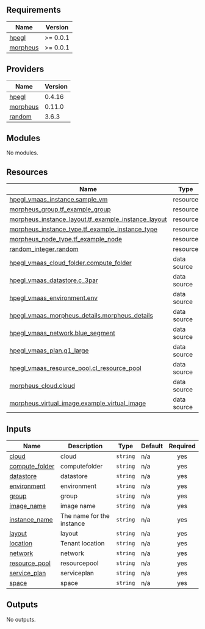 <!-- BEGIN_TF_DOCS -->
## Requirements

| Name | Version |
|------|---------|
| <a name="requirement_hpegl"></a> [hpegl](#requirement\_hpegl) | >= 0.0.1 |
| <a name="requirement_morpheus"></a> [morpheus](#requirement\_morpheus) | >= 0.0.1 |

## Providers

| Name | Version |
|------|---------|
| <a name="provider_hpegl"></a> [hpegl](#provider\_hpegl) | 0.4.16 |
| <a name="provider_morpheus"></a> [morpheus](#provider\_morpheus) | 0.11.0 |
| <a name="provider_random"></a> [random](#provider\_random) | 3.6.3 |

## Modules

No modules.

## Resources

| Name | Type |
|------|------|
| [hpegl_vmaas_instance.sample_vm](https://registry.terraform.io/providers/HPE/hpegl/latest/docs/resources/vmaas_instance) | resource |
| [morpheus_group.tf_example_group](https://registry.terraform.io/providers/gomorpheus/morpheus/latest/docs/resources/group) | resource |
| [morpheus_instance_layout.tf_example_instance_layout](https://registry.terraform.io/providers/gomorpheus/morpheus/latest/docs/resources/instance_layout) | resource |
| [morpheus_instance_type.tf_example_instance_type](https://registry.terraform.io/providers/gomorpheus/morpheus/latest/docs/resources/instance_type) | resource |
| [morpheus_node_type.tf_example_node](https://registry.terraform.io/providers/gomorpheus/morpheus/latest/docs/resources/node_type) | resource |
| [random_integer.random](https://registry.terraform.io/providers/hashicorp/random/latest/docs/resources/integer) | resource |
| [hpegl_vmaas_cloud_folder.compute_folder](https://registry.terraform.io/providers/HPE/hpegl/latest/docs/data-sources/vmaas_cloud_folder) | data source |
| [hpegl_vmaas_datastore.c_3par](https://registry.terraform.io/providers/HPE/hpegl/latest/docs/data-sources/vmaas_datastore) | data source |
| [hpegl_vmaas_environment.env](https://registry.terraform.io/providers/HPE/hpegl/latest/docs/data-sources/vmaas_environment) | data source |
| [hpegl_vmaas_morpheus_details.morpheus_details](https://registry.terraform.io/providers/HPE/hpegl/latest/docs/data-sources/vmaas_morpheus_details) | data source |
| [hpegl_vmaas_network.blue_segment](https://registry.terraform.io/providers/HPE/hpegl/latest/docs/data-sources/vmaas_network) | data source |
| [hpegl_vmaas_plan.g1_large](https://registry.terraform.io/providers/HPE/hpegl/latest/docs/data-sources/vmaas_plan) | data source |
| [hpegl_vmaas_resource_pool.cl_resource_pool](https://registry.terraform.io/providers/HPE/hpegl/latest/docs/data-sources/vmaas_resource_pool) | data source |
| [morpheus_cloud.cloud](https://registry.terraform.io/providers/gomorpheus/morpheus/latest/docs/data-sources/cloud) | data source |
| [morpheus_virtual_image.example_virtual_image](https://registry.terraform.io/providers/gomorpheus/morpheus/latest/docs/data-sources/virtual_image) | data source |

## Inputs

| Name | Description | Type | Default | Required |
|------|-------------|------|---------|:--------:|
| <a name="input_cloud"></a> [cloud](#input\_cloud) | cloud | `string` | n/a | yes |
| <a name="input_compute_folder"></a> [compute\_folder](#input\_compute\_folder) | computefolder | `string` | n/a | yes |
| <a name="input_datastore"></a> [datastore](#input\_datastore) | datastore | `string` | n/a | yes |
| <a name="input_environment"></a> [environment](#input\_environment) | environment | `string` | n/a | yes |
| <a name="input_group"></a> [group](#input\_group) | group | `string` | n/a | yes |
| <a name="input_image_name"></a> [image\_name](#input\_image\_name) | image name | `string` | n/a | yes |
| <a name="input_instance_name"></a> [instance\_name](#input\_instance\_name) | The name for the instance | `string` | n/a | yes |
| <a name="input_layout"></a> [layout](#input\_layout) | layout | `string` | n/a | yes |
| <a name="input_location"></a> [location](#input\_location) | Tenant location | `string` | n/a | yes |
| <a name="input_network"></a> [network](#input\_network) | network | `string` | n/a | yes |
| <a name="input_resource_pool"></a> [resource\_pool](#input\_resource\_pool) | resourcepool | `string` | n/a | yes |
| <a name="input_service_plan"></a> [service\_plan](#input\_service\_plan) | serviceplan | `string` | n/a | yes |
| <a name="input_space"></a> [space](#input\_space) | space | `string` | n/a | yes |

## Outputs

No outputs.
<!-- END_TF_DOCS -->